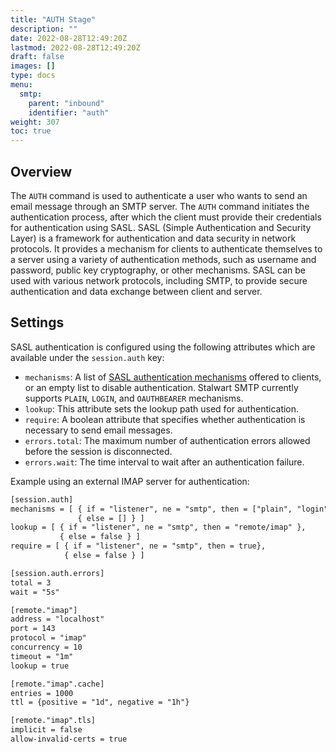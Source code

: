 ```yaml
---
title: "AUTH Stage"
description: ""
date: 2022-08-28T12:49:20Z
lastmod: 2022-08-28T12:49:20Z
draft: false
images: []
type: docs
menu:
  smtp:
    parent: "inbound"
    identifier: "auth"
weight: 307
toc: true
---
```


## Overview

The `AUTH` command is used to authenticate a user who wants to send an email message through an SMTP server. The `AUTH` command initiates the authentication process, after which the client must provide their credentials for authentication using SASL.
SASL (Simple Authentication and Security Layer) is a framework for authentication and data security in network protocols. It provides a mechanism for clients to authenticate themselves to a server using a variety of authentication methods, such as username and password, public key cryptography, or other mechanisms. SASL can be used with various network protocols, including SMTP, to provide secure authentication and data exchange between client and server.

## Settings

SASL authentication is configured using the following attributes which are available under the `session.auth` key:

- `mechanisms`: A list of [SASL authentication mechanisms](https://www.iana.org/assignments/sasl-mechanisms/sasl-mechanisms.xhtml) offered to clients, or an empty list to disable authentication. Stalwart SMTP currently supports `PLAIN`, `LOGIN`, and `OAUTHBEARER` mechanisms.
- `lookup`: This attribute sets the lookup path used for authentication.
- `require`: A boolean attribute that specifies whether authentication is necessary to send email messages.
- `errors.total`: The maximum number of authentication errors allowed before the session is disconnected.
- `errors.wait`: The time interval to wait after an authentication failure.

Example using an external IMAP server for authentication:

```txt
[session.auth]
mechanisms = [ { if = "listener", ne = "smtp", then = ["plain", "login"]},
               { else = [] } ]
lookup = [ { if = "listener", ne = "smtp", then = "remote/imap" }, 
           { else = false } ]
require = [ { if = "listener", ne = "smtp", then = true},
            { else = false } ]

[session.auth.errors]
total = 3
wait = "5s"

[remote."imap"]
address = "localhost"
port = 143
protocol = "imap"
concurrency = 10
timeout = "1m"
lookup = true

[remote."imap".cache]
entries = 1000
ttl = {positive = "1d", negative = "1h"}

[remote."imap".tls]
implicit = false
allow-invalid-certs = true
```
